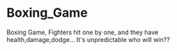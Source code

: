 # Boxing_Game
Boxing Game, Fighters hit one by one, and they have health,damage,dodge... It's unpredictable who will win??
